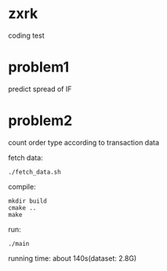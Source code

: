 # zxrk
coding test

# problem1
predict spread of IF

# problem2
count order type according to transaction data

fetch data:
```
./fetch_data.sh
```

compile:
```
mkdir build
cmake ..
make
```

run:
```
./main
```
running time: about 140s(dataset: 2.8G)

